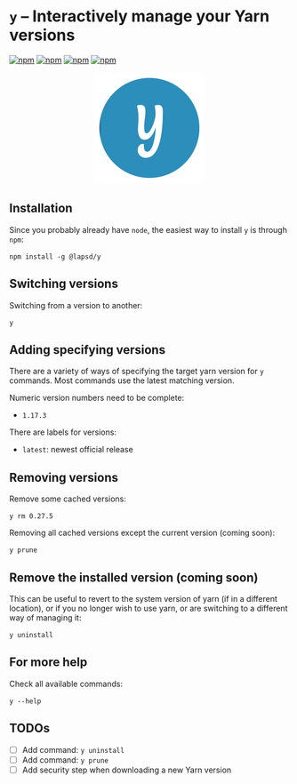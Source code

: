 # `y` – Interactively manage your Yarn versions

[![npm](https://img.shields.io/npm/dt/@lapsd/y.svg?style=flat-square)](https://www.npmjs.com/package/@lapsd/y)
[![npm](https://img.shields.io/npm/dm/@lapsd/y.svg?style=flat-square)](https://www.npmjs.com/package/@lapsd/y)
[![npm](https://img.shields.io/npm/v/@lapsd/y.svg?style=flat-square)](https://www.npmjs.com/package/@lapsd/y)
[![npm](https://img.shields.io/npm/l/@lapsd/y.svg?style=flat-square)](https://www.npmjs.com/package/@lapsd/y)

<p align="center"><img alt="Node.js" src="./y-logo.png" width="200" /></p>

## Installation

Since you probably already have `node`, the easiest way to install `y` is through `npm`:

    npm install -g @lapsd/y

## Switching versions

Switching from a version to another:

    y

## Adding specifying versions

There are a variety of ways of specifying the target yarn version for `y` commands. Most commands use the latest matching version.

Numeric version numbers need to be complete:

- `1.17.3`

There are labels for versions:

- `latest`: newest official release

## Removing versions

Remove some cached versions:

    y rm 0.27.5

Removing all cached versions except the current version (coming soon):

    y prune

## Remove the installed version (coming soon)

This can be useful to revert to the system version of yarn (if in a different location), or if you no longer wish to use yarn, or are switching to a different way of managing it:

    y uninstall

## For more help

Check all available commands:

    y --help

## TODOs

- [ ] Add command: `y uninstall`
- [ ] Add command: `y prune`
- [ ] Add security step when downloading a new Yarn version